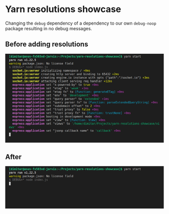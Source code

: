 # Yarn resolutions showcase

Changing the `debug` dependency of a dependency to our own `debug-noop` package resulting in no debug messages.

## Before adding resolutions

![Before](before.png)

## After

![After](after.png)

